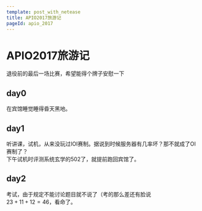 ```yaml
---
template: post_with_netease
title: APIO2017旅游记
pageId: apio_2017
---
```


# APIO2017旅游记
退役前的最后一场比赛，希望能得个牌子安慰一下

## day0
在宾馆睡觉睡得昏天黑地。
## day1
听讲课，试机，从来没玩过IOI赛制。据说到时候服务器有几率坏？那不就成了OI赛制了？  
下午试机时评测系统玄学的502了，就提前跑回宾馆了。
## day2
考试，由于规定不能讨论题目就不说了（考的那么差还有脸说  
$23+11+12=46$，看命了。

<div id="__comment"></div>
